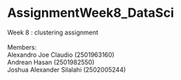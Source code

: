 # AssignmentWeek8_DataSci
 Week 8 : clustering assignment
<br>
<br>
Members:
<br>
Alexandro Joe Claudio (2501963160)
<br>
Andrean Hasan (2501982550)
<br>
Joshua Alexander Silalahi (2502005244)
